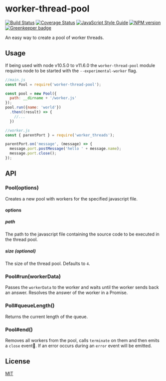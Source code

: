 # worker-thread-pool

[![Build Status](https://travis-ci.org/SerayaEryn/worker-thread-pool.svg?branch=master)](https://travis-ci.org/SerayaEryn/worker-thread-pool)
[![Coverage Status](https://coveralls.io/repos/github/SerayaEryn/worker-thread-pool/badge.svg?branch=master)](https://coveralls.io/github/SerayaEryn/worker-thread-pool?branch=master)
[![JavaScript Style Guide](https://img.shields.io/badge/code_style-standard-brightgreen.svg)](https://standardjs.com)
[![NPM version](https://img.shields.io/npm/v/worker-thread-pool.svg?style=flat)](https://www.npmjs.com/package/worker-thread-pool) [![Greenkeeper badge](https://badges.greenkeeper.io/SerayaEryn/worker-thread-pool.svg)](https://greenkeeper.io/)

An easy way to create a pool of worker threads.

## Usage

If being used with node v10.5.0 to v11.6.0 the `worker-thread-pool` module requires node to be started with the `--experimental-worker` flag.

```js
//main.js
const Pool = require('worker-thread-pool');

const pool = new Pool({
  path: __dirname + '/worker.js'
});
pool.run({name: 'world'})
  .then((result) => {
    //...
  })
```

```js
//worker.js
const { parentPort } = require('worker_threads');

parentPort.on('message', (message) => {
  message.port.postMessage('hello ' + message.name);
  message.port.close();
});
```

## API

### Pool(options)

Creates a new pool with workers for the specified javascript file.

#### options

##### path

The path to the javascript file containing the source code to be executed in the thread pool.

##### size (optional)

The size of the thread pool. Defaults to `4`.

### Pool#run(workerData)

Passes the `workerData` to the worker and waits until the worker sends back an answer. Resolves the answer of the worker in a Promise.

### Poll#queueLength()

Returns the current length of the queue.

### Pool#end()

Removes all workers from the pool, calls `terminate` on them and then emits a `close` event. 
If an error occurs during an `error` event will be emitted.

## License

[MIT](./LICENSE)